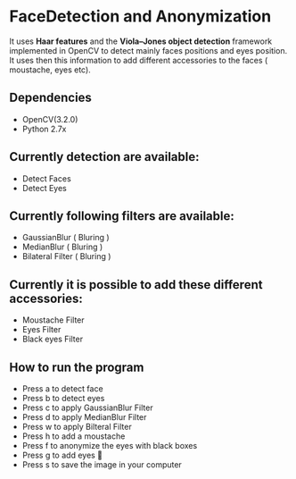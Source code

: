 # FaceDetection and Anonymization
It uses **Haar features** and the **Viola–Jones object detection** framework implemented in OpenCV to detect mainly faces positions and eyes position. It uses then this information to add different accessories to the faces ( moustache, eyes etc).

## Dependencies

* OpenCV(3.2.0)
* Python 2.7x

## Currently detection are available:
* Detect Faces
* Detect Eyes

## Currently following filters are available:
* GaussianBlur ( Bluring )
* MedianBlur ( Bluring )
* Bilateral Filter ( Bluring )

## Currently it is possible to add these different accessories:
* Moustache Filter
* Eyes Filter
* Black eyes Filter

## How to run the program
* Press a to detect face
* Press b to detect eyes
* Press c to apply GaussianBlur Filter
* Press d to apply MedianBlur Filter
* Press w to apply Bilteral Filter
* Press h to add a moustache 
* Press f to anonymize the eyes with black boxes
* Press g to add eyes 👀 
* Press s to save the image in your computer
